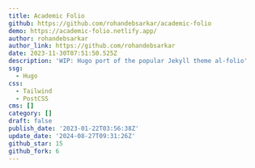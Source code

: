 ```yaml
---
title: Academic Folio
github: https://github.com/rohandebsarkar/academic-folio
demo: https://academic-folio.netlify.app/
author: rohandebsarkar
author_link: https://github.com/rohandebsarkar
date: 2023-11-30T07:51:50.525Z
description: 'WIP: Hugo port of the popular Jekyll theme al-folio'
ssg:
  - Hugo
css:
  - Tailwind
  - PostCSS
cms: []
category: []
draft: false
publish_date: '2023-01-22T03:56:38Z'
update_date: '2024-08-27T09:31:26Z'
github_star: 15
github_fork: 6
---
```


